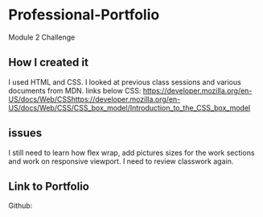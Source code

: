 # Professional-Portfolio
Module 2 Challenge

## How I created it
I used HTML and CSS. I looked at previous class sessions and various documents from MDN.
links below
CSS: https://developer.mozilla.org/en-US/docs/Web/CSShttps://developer.mozilla.org/en-US/docs/Web/CSS/CSS_box_model/Introduction_to_the_CSS_box_model

## issues
I still need to learn how flex wrap, add pictures sizes for the work sections and work on responsive viewport. I need to review classwork again.

## Link to Portfolio
Github: 
